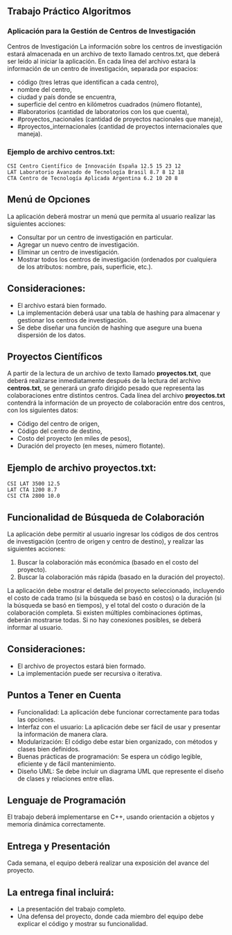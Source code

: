 ## Trabajo Práctico Algoritmos

### Aplicación para la Gestión de Centros de Investigación

Centros de Investigación
La información sobre los centros de investigación estará almacenada en un archivo de texto llamado
centros.txt, que deberá ser leído al iniciar la aplicación.
En cada línea del archivo estará la información de un centro de investigación, separada por
espacios:

- código (tres letras que identifican a cada centro),
- nombre del centro,
- ciudad y país donde se encuentra,
- superficie del centro en kilómetros cuadrados (número flotante),
- #laboratorios (cantidad de laboratorios con los que cuenta),
- #proyectos_nacionales (cantidad de proyectos nacionales que maneja),
- #proyectos_internacionales (cantidad de proyectos internacionales que maneja).

### Ejemplo de archivo centros.txt:
```
CSI Centro Científico de Innovación España 12.5 15 23 12
LAT Laboratorio Avanzado de Tecnología Brasil 8.7 8 12 18
CTA Centro de Tecnología Aplicada Argentina 6.2 10 20 8
```
## Menú de Opciones

La aplicación deberá mostrar un menú que permita al usuario realizar las siguientes acciones:

- Consultar por un centro de investigación en particular.
- Agregar un nuevo centro de investigación.
- Eliminar un centro de investigación.
- Mostrar todos los centros de investigación (ordenados por cualquiera de los atributos: nombre, país, superficie, etc.).

## Consideraciones:
- El archivo estará bien formado.
- La implementación deberá usar una tabla de hashing para almacenar y gestionar los centros de investigación.
- Se debe diseñar una función de hashing que asegure una buena dispersión de los datos.

## Proyectos Científicos

A partir de la lectura de un archivo de texto llamado **proyectos.txt**, que deberá realizarse
inmediatamente después de la lectura del archivo **centros.txt**, se generará un grafo dirigido
pesado que representa las colaboraciones entre distintos centros.
Cada línea del archivo **proyectos.txt** contendrá la información de un proyecto de colaboración
entre dos centros, con los siguientes datos:

- Código del centro de origen,
- Código del centro de destino,
- Costo del proyecto (en miles de pesos),
- Duración del proyecto (en meses, número flotante).

## Ejemplo de archivo proyectos.txt:
```
CSI LAT 3500 12.5
LAT CTA 1200 8.7
CSI CTA 2800 10.0
```

## Funcionalidad de Búsqueda de Colaboración

La aplicación debe permitir al usuario ingresar los códigos de dos centros de investigación (centro
de origen y centro de destino), y realizar las siguientes acciones:

1. Buscar la colaboración más económica (basado en el costo del proyecto).
2. Buscar la colaboración más rápida (basado en la duración del proyecto).

La aplicación debe mostrar el detalle del proyecto seleccionado, incluyendo el costo de cada tramo
(si la búsqueda se basó en costos) o la duración (si la búsqueda se basó en tiempos), y el total del
costo o duración de la colaboración completa. Si existen múltiples combinaciones óptimas,
deberán mostrarse todas. Si no hay conexiones posibles, se deberá informar al usuario.

## Consideraciones:

- El archivo de proyectos estará bien formado.
- La implementación puede ser recursiva o iterativa.
## Puntos a Tener en Cuenta
- Funcionalidad: La aplicación debe funcionar correctamente para todas las opciones.
- Interfaz con el usuario: La aplicación debe ser fácil de usar y presentar la información de manera clara.
- Modularización: El código debe estar bien organizado, con métodos y clases bien definidos.
- Buenas prácticas de programación: Se espera un código legible, eficiente y de fácil mantenimiento.
- Diseño UML: Se debe incluir un diagrama UML que represente el diseño de clases y relaciones entre ellas.

## Lenguaje de Programación

El trabajo deberá implementarse en C++, usando orientación a objetos y memoria dinámica correctamente.

## Entrega y Presentación

Cada semana, el equipo deberá realizar una exposición del avance del proyecto. 

## La entrega final incluirá:

- La presentación del trabajo completo.
- Una defensa del proyecto, donde cada miembro del equipo debe explicar el código y mostrar su funcionalidad.